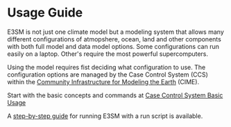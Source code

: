 # Usage Guide

E3SM is not just one climate model but a modeling system that allows
many different configurations of atmopshere, ocean, land and other
components with both full model and data model options.  Some configurations
can run easily on a laptop.  Other's require the most powerful
supercomputers.

Using the model requires fist deciding what configuration to use.
The configuration options are managed by the Case Control System (CCS)
within the
[Community Infrastructure for Modeling the Earth](https://esmci.github.io/cime/versions/master/html/what_cime/index.html) (CIME).

Start with the basic concepts and commands at
[Case Control System Basic Usage](https://esmci.github.io/cime/versions/master/html/users_guide/index.html#case-control-system-part-1-basic-usage)

A [step-by-step guide](https://docs.e3sm.org/running-e3sm-guide/) for running E3SM with a run script
is available.
